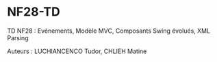 NF28-TD
=======

TD NF28 : Evénements, Modèle MVC, Composants Swing évolués, XML Parsing

Auteurs : LUCHIANCENCO Tudor, CHLIEH Matine
